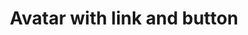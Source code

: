 ---
title: Avatar with link and button
category: Application
paid: true
isActive: true
ltr: {"vue":{"vueTail":[],"vueCss":[]},"react":{"jsxTail":[{"code":"export default () => (\n    <div className=\"flex items-center gap-x-12\">\n      // Avatar 1\n        <div className=\"flex items-center gap-x-3\">\n            <img src=\"https://randomuser.me/api/portraits/women/79.jpg\" className=\"w-12 h-12 rounded-full\" />\n            <div>\n                <span className=\"block text-gray-700 text-sm font-medium\">Nikita andrew</span>\n                <a href=\"javascript:void(0)\" className=\"block text-indigo-600 hover:text-indigo-500 text-xs\">View profile</a>\n            </div>\n        </div>\n      // Avatar 2\n        <button className=\"flex items-center gap-x-3\">\n            <img src=\"https://randomuser.me/api/portraits/women/79.jpg\" className=\"w-12 h-12 rounded-full\" />\n            <svg xmlns=\"http://www.w3.org/2000/svg\" viewBox=\"0 0 20 20\" fill=\"currentColor\" className=\"w-5 h-5 text-gray-400\">\n                <path fillRule=\"evenodd\" d=\"M5.23 7.21a.75.75 0 011.06.02L10 11.168l3.71-3.938a.75.75 0 111.08 1.04l-4.25 4.5a.75.75 0 01-1.08 0l-4.25-4.5a.75.75 0 01.02-1.06z\" clipRule=\"evenodd\" />\n            </svg>\n        </button>\n    </div>\n)","label":"App.jsx"}],"jsxCss":[]},"preview":"function App() {\n  return (\n    <div className=\"py-16 flex flex-wrap items-center justify-center gap-12\">\n        <div className=\"flex items-center gap-x-3\">\n            <img src=\"https://randomuser.me/api/portraits/women/79.jpg\" className=\"w-12 h-12 rounded-full\" />\n            <div>\n                <span className=\"block text-gray-700 text-sm font-medium\">Nikita andrew</span>\n                <a href=\"javascript:void(0)\" className=\"block text-indigo-600 hover:text-indigo-500 text-xs\">View profile</a>\n            </div>\n        </div>\n        <button className=\"flex items-center gap-x-3\">\n            <img src=\"https://randomuser.me/api/portraits/women/79.jpg\" className=\"w-12 h-12 rounded-full\" />\n            <svg xmlns=\"http://www.w3.org/2000/svg\" viewBox=\"0 0 20 20\" fill=\"currentColor\" className=\"w-5 h-5 text-gray-400\">\n                <path fillRule=\"evenodd\" d=\"M5.23 7.21a.75.75 0 011.06.02L10 11.168l3.71-3.938a.75.75 0 111.08 1.04l-4.25 4.5a.75.75 0 01-1.08 0l-4.25-4.5a.75.75 0 01.02-1.06z\" clipRule=\"evenodd\" />\n            </svg>\n        </button>\n    </div>\n)\n}"}
rtl: {"react":{"jsxTail":[{"label":"App.jsx","code":"export default () => (\n    <div className=\"flex items-center gap-x-12\">\n      // Avatar 1\n        <div className=\"flex items-center gap-x-3\">\n            <img src=\"https://randomuser.me/api/portraits/women/79.jpg\" className=\"w-12 h-12 rounded-full\" />\n            <div>\n                <span className=\"block text-gray-700 text-sm font-medium\">نيكيتا أندرو</span>\n                <a href=\"javascript:void(0)\" className=\"block text-indigo-600 hover:text-indigo-500 text-xs\">عرض الملف الشخصي</a>\n            </div>\n        </div>\n      // Avatar 2\n        <button className=\"flex items-center gap-x-3\">\n            <img src=\"https://randomuser.me/api/portraits/women/79.jpg\" className=\"w-12 h-12 rounded-full\" />\n            <svg xmlns=\"http://www.w3.org/2000/svg\" viewBox=\"0 0 20 20\" fill=\"currentColor\" className=\"w-5 h-5 text-gray-400\">\n                <path fillRule=\"evenodd\" d=\"M5.23 7.21a.75.75 0 011.06.02L10 11.168l3.71-3.938a.75.75 0 111.08 1.04l-4.25 4.5a.75.75 0 01-1.08 0l-4.25-4.5a.75.75 0 01.02-1.06z\" clipRule=\"evenodd\" />\n            </svg>\n        </button>\n    </div>\n)"}],"jsxCss":[]},"vue":{"vueTail":[],"vueCss":[]},"preview":"function App() {  \n  return (\n    <div className=\"py-16 flex flex-wrap items-center justify-center gap-12\">\n        <div className=\"flex items-center gap-x-3\">\n            <img src=\"https://randomuser.me/api/portraits/women/79.jpg\" className=\"w-12 h-12 rounded-full\" />\n            <div>\n                <span className=\"block text-gray-700 text-sm font-medium\">نيكيتا أندرو</span>\n                <a href=\"javascript:void(0)\" className=\"block text-indigo-600 hover:text-indigo-500 text-xs\">عرض الملف الشخصي</a>\n            </div>\n        </div>\n        <button className=\"flex items-center gap-x-3\">\n            <img src=\"https://randomuser.me/api/portraits/women/79.jpg\" className=\"w-12 h-12 rounded-full\" />\n            <svg xmlns=\"http://www.w3.org/2000/svg\" viewBox=\"0 0 20 20\" fill=\"currentColor\" className=\"w-5 h-5 text-gray-400\">\n                <path fillRule=\"evenodd\" d=\"M5.23 7.21a.75.75 0 011.06.02L10 11.168l3.71-3.938a.75.75 0 111.08 1.04l-4.25 4.5a.75.75 0 01-1.08 0l-4.25-4.5a.75.75 0 01.02-1.06z\" clipRule=\"evenodd\" />\n            </svg>\n        </button>\n    </div>\n  )\n}"}
slug: /avatars
id: f797f801-c954-498f-b203-5049f63b8118
created_at: 1668946907877
---
